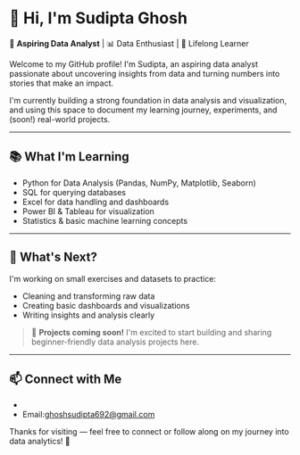 # 👋 Hi, I'm Sudipta Ghosh

🎯 **Aspiring Data Analyst** | 📊 Data Enthusiast | 🧠 Lifelong Learner  

Welcome to my GitHub profile! I'm Sudipta, an aspiring data analyst passionate about uncovering insights from data and turning numbers into stories that make an impact.

I'm currently building a strong foundation in data analysis and visualization, and using this space to document my learning journey, experiments, and (soon!) real-world projects.

---

## 📚 What I'm Learning

- Python for Data Analysis (Pandas, NumPy, Matplotlib, Seaborn)
- SQL for querying databases
- Excel for data handling and dashboards
- Power BI & Tableau for visualization
- Statistics & basic machine learning concepts

---

## 🌱 What's Next?

I'm working on small exercises and datasets to practice:
- Cleaning and transforming raw data
- Creating basic dashboards and visualizations
- Writing insights and analysis clearly

> 🚧 **Projects coming soon!** I'm excited to start building and sharing beginner-friendly data analysis projects here.

---

## 📫 Connect with Me

- [LinkedIn]:(https://www.linkedin.com/in/sudipta-ghosh-242006315?utm_source=share&utm_campaign=share_via&utm_content=profile&utm_medium=android_app)
- Email:ghoshsudipta692@gmail.com

Thanks for visiting — feel free to connect or follow along on my journey into data analytics! 🚀
